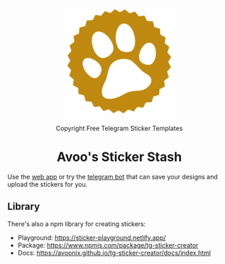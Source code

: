 
<p align="center">
<a href="https://stickers.avoonix.com/">
<img width="250" alt="Avoo's Sticker Stash Logo" src="./packages/frontend/public/favicon.svg">
</a>
</p>

<p align="center">
Copyright Free Telegram Sticker Templates
</p>

<h1 align="center">Avoo's Sticker Stash</h1>

Use the [web app](https://stickers.avoonix.com/) or try the [telegram bot](https://stickers.avoonix.com/) that can save your designs and upload the stickers for you.


## Library

There's also a npm library for creating stickers:

- Playground: https://sticker-playground.netlify.app/
- Package: https://www.npmjs.com/package/tg-sticker-creator
- Docs: https://avoonix.github.io/tg-sticker-creator/docs/index.html

<!-- ## Web App

[here](./packages/frontend)

## Library

[library](./packages/tg-sticker-creator/) and [playground](./packages/playground) -->
